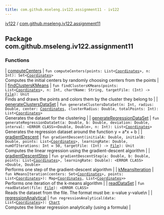 ```yaml
---
title: com.github.mseleng.iv122.assignment11 - iv122
---
```


[iv122](../index.md) / [com.github.mseleng.iv122.assignment11](.)

## Package com.github.mseleng.iv122.assignment11

### Functions

| [computeCenters](compute-centers.md) | `fun computeCenters(points: List<`[`Coordinates`](../com.github.mseleng.iv122.util/-coordinates/index.md)`>, n: Int): Set<`[`Coordinates`](../com.github.mseleng.iv122.util/-coordinates/index.md)`>`<br>Computes the initial centers by randomly choosing centers from the points |
| [findClustersKMeans](find-clusters-k-means.md) | `fun findClustersKMeans(points: List<`[`Coordinates`](../com.github.mseleng.iv122.util/-coordinates/index.md)`>, n: Int, chartName: String, targetFile: (Int) -> `[`File`](http://docs.oracle.com/javase/6/docs/api/java/io/File.html)`): Unit`<br>Finds and draws the points and colors them by the cluster they belong to |
| [generateClustersDataSet](generate-clusters-data-set.md) | `fun generateClustersDataSet(n: Int, radius: Double, center: `[`Coordinates`](../com.github.mseleng.iv122.util/-coordinates/index.md)`, clusterRadius: Double, totalPoints: Int): List<`[`Coordinates`](../com.github.mseleng.iv122.util/-coordinates/index.md)`>`<br>Generates the dataset for the clustering |
| [generateRegressionDataSet](generate-regression-data-set.md) | `fun generateRegressionDataSet(a: Double, b: Double, deviation: Double, interval: <ERROR CLASS><Double, Double>, n: Int): List<`[`Coordinates`](../com.github.mseleng.iv122.util/-coordinates/index.md)`>`<br>Generates the regression dataset around the function y = a*x + b |
| [gradientDescent](gradient-descent.md) | `fun gradientDescent(initialA: Double, initialB: Double, points: List<`[`Coordinates`](../com.github.mseleng.iv122.util/-coordinates/index.md)`>, learningRate: Double, numOfIterations: Int = 50, targetFile: (Int) -> `[`File`](http://docs.oracle.com/javase/6/docs/api/java/io/File.html)`): Unit`<br>Computes the linear regression using the gradient-descent algorithm |
| [gradientDescentStep](gradient-descent-step.md) | `fun gradientDescentStep(a: Double, b: Double, points: List<`[`Coordinates`](../com.github.mseleng.iv122.util/-coordinates/index.md)`>, learningRate: Double): <ERROR CLASS><Double, Double>`<br>Performs one step of the gradient-descent algorithm |
| [kMeansIteration](k-means-iteration.md) | `fun kMeansIteration(centers: Set<`[`Coordinates`](../com.github.mseleng.iv122.util/-coordinates/index.md)`>, points: List<`[`Coordinates`](../com.github.mseleng.iv122.util/-coordinates/index.md)`>): Map<`[`Coordinates`](../com.github.mseleng.iv122.util/-coordinates/index.md)`, List<`[`Coordinates`](../com.github.mseleng.iv122.util/-coordinates/index.md)`>>`<br>Performs one iteration of the k-means algorithm |
| [readDataSet](read-data-set.md) | `fun readDataSet(file: `[`File`](http://docs.oracle.com/javase/6/docs/api/java/io/File.html)`): <ERROR CLASS>`<br>Reads the dataset from the file. The format must be:
x-value y-value\n |
| [regressionAnalytical](regression-analytical.md) | `fun regressionAnalytical(data: List<`[`Coordinates`](../com.github.mseleng.iv122.util/-coordinates/index.md)`>): `[`Chart`](../com.github.mseleng.iv122.util/-chart/index.md)<br>Computes the linear regression analytically (using a formula) |

